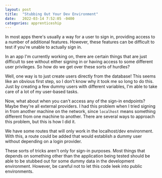 ```yaml
---
layout: post
title:  "Stubbing Out Your Dev Environment"
date:   2022-03-14 7:52:05 -0400
categories: apprenticeship
---
```


In most apps there's usually a way for a user to sign in,
providing access to a number of additional features. However,
these features can be difficult to test if you're unable to
actually sign in.

In an app I'm currently working on, there are certain things
that are just difficult to see without either signing in or 
having access to some different user privileges. So how do
we get over these sorts of hurdles?

Well, one way is to just create users directly from the
database! This seems like an obvious first step, so I don't 
know why it took me so long to do this. Just by creating
a few dummy users with different variables, I'm able to 
take care of a lot of my user-based tasks.

Now, what about when you can't access any of the sign-in
endpoints? Maybe they're all external providers. I had this 
problem when I tried signing in from another machine on the
network, since `localhost` means something different from one
machine to another. There are several ways to approach this 
problem, but this is how I did it.

We have some routes that will only work in the localhost/dev
environment. With this, a route could be added that would
establish a dummy user without depending on a login provider.

These sorts of tricks aren't only for sign-in purposes. 
Most things that depends on something other than the 
application being tested should be able to be stubbed out 
for some dummy data in the development environment. However,
be careful not to let this code leek into public environments.
